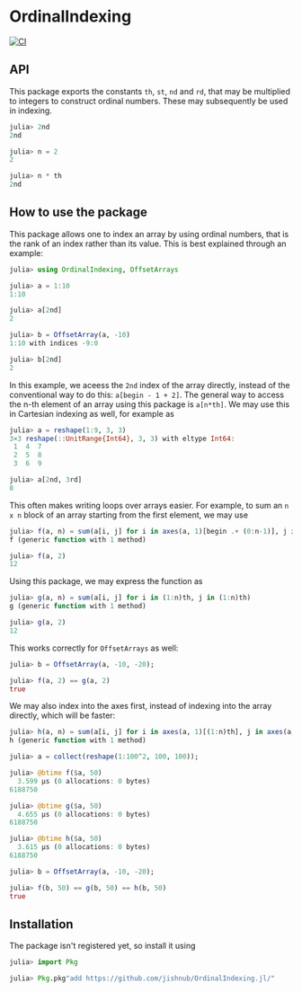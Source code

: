 # OrdinalIndexing

[![CI](https://github.com/jishnub/OrdinalIndexing.jl/actions/workflows/ci.yml/badge.svg)](https://github.com/jishnub/OrdinalIndexing.jl/actions/workflows/ci.yml)

## API

This package exports the constants `th`, `st`, `nd` and `rd`, that may be multiplied to integers to construct ordinal numbers. These may subsequently be used in indexing.
```julia
julia> 2nd
2nd

julia> n = 2
2

julia> n * th
2nd
```

## How to use the package

This package allows one to index an array by using ordinal numbers, that is the rank of an index rather than its value. This is best explained through an example:
```julia
julia> using OrdinalIndexing, OffsetArrays

julia> a = 1:10
1:10

julia> a[2nd]
2

julia> b = OffsetArray(a, -10)
1:10 with indices -9:0

julia> b[2nd]
2
```
In this example, we aceess the `2nd` index of the array directly, instead of the conventional way to do this: `a[begin - 1 + 2]`. The general way to access the n-th element of an array using this package is `a[n*th]`. We may use this in Cartesian indexing as well, for example as
```julia
julia> a = reshape(1:9, 3, 3)
3×3 reshape(::UnitRange{Int64}, 3, 3) with eltype Int64:
 1  4  7
 2  5  8
 3  6  9

julia> a[2nd, 3rd]
8
```
This often makes writing loops over arrays easier. For example, to sum an `n x n` block of an array starting from the first element, we may use
```julia
julia> f(a, n) = sum(a[i, j] for i in axes(a, 1)[begin .+ (0:n-1)], j in axes(a,2)[begin .+ (0:n-1)])
f (generic function with 1 method)

julia> f(a, 2)
12
```
Using this package, we may express the function as
```julia
julia> g(a, n) = sum(a[i, j] for i in (1:n)th, j in (1:n)th)
g (generic function with 1 method)

julia> g(a, 2)
12
```
This works correctly for `OffsetArrays` as well:
```julia
julia> b = OffsetArray(a, -10, -20);

julia> f(a, 2) == g(a, 2)
true
```
We may also index into the axes first, instead of indexing into the array directly, which will be faster:
```julia
julia> h(a, n) = sum(a[i, j] for i in axes(a, 1)[(1:n)th], j in axes(a,2)[(1:n)th])
h (generic function with 1 method)

julia> a = collect(reshape(1:100^2, 100, 100));

julia> @btime f($a, 50)
  3.599 μs (0 allocations: 0 bytes)
6188750

julia> @btime g($a, 50)
  4.655 μs (0 allocations: 0 bytes)
6188750

julia> @btime h($a, 50)
  3.615 μs (0 allocations: 0 bytes)
6188750

julia> b = OffsetArray(a, -10, -20);

julia> f(b, 50) == g(b, 50) == h(b, 50)
true
```

## Installation

The package isn't registered yet, so install it using
```julia
julia> import Pkg

julia> Pkg.pkg"add https://github.com/jishnub/OrdinalIndexing.jl/"
```
